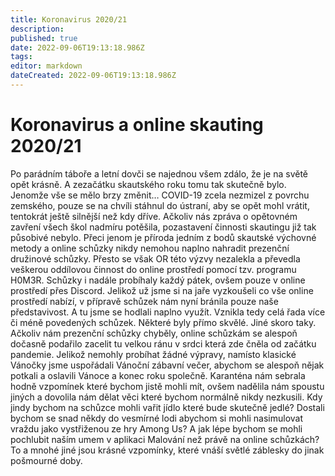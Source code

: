 ```yaml
---
title: Koronavirus 2020/21
description: 
published: true
date: 2022-09-06T19:13:18.986Z
tags: 
editor: markdown
dateCreated: 2022-09-06T19:13:18.986Z
---
```


# Koronavirus a online skauting 2020/21
Po parádním táboře a letní dovči se najednou všem zdálo, že je na světě opět krásně. A zezačátku skautského roku tomu tak skutečně bylo. Jenomže vše se mělo brzy změnit… COVID-19 zcela nezmizel z povrchu zemského, pouze se na chvíli stáhnul do ústraní, aby se opět mohl vrátit, tentokrát ještě silnější než kdy dříve. Ačkoliv nás zpráva o opětovném zavření všech škol nadmíru potěšila, pozastavení činnosti skautingu již tak působivé nebylo. Přeci jenom je příroda jedním z bodů skautské výchovné metody a online schůzky nikdy nemohou naplno nahradit prezenční družinové schůzky. Přesto se však OR této výzvy nezalekla a převedla veškerou oddílovou činnost do online prostředí pomocí tzv. programu H0M3R. Schůzky i nadále probíhaly každý pátek, ovšem pouze v online prostředí přes Discord. Jelikož už jsme si na jaře vyzkoušeli co vše online prostředí nabízí, v přípravě schůzek nám nyní bránila pouze naše představivost. A tu jsme se hodlali naplno využít. Vznikla tedy celá řada více či méně povedených schůzek. Některé byly přímo skvělé. Jiné skoro taky. Ačkoliv nám prezenční schůzky chyběly, online schůzkám se alespoň dočasně podařilo zacelit tu velkou ránu v srdci která zde čněla od začátku pandemie. Jelikož nemohly probíhat žádné výpravy, namísto klasické Vánočky jsme uspořádali Vánoční zábavní večer, abychom se alespoň nějak potkali a oslavili Vánoce a konec roku společně. Karanténa nám sebrala hodně vzpomínek které bychom jistě mohli mít, ovšem nadělila nám spoustu jiných a dovolila nám dělat věci které bychom normálně nikdy nezkusili. Kdy jindy bychom na schůzce mohli vařit jídlo které bude skutečně jedlé? Dostali bychom se snad někdy do vesmírné lodi abychom si mohli nasimulovat vraždu jako vystřiženou ze hry Among Us? A jak lépe bychom se mohli pochlubit naším umem v aplikaci Malování než právě na online schůzkách? To a mnohé jiné jsou krásné vzpomínky, které vnáší světlé záblesky do jinak pošmourné doby.

